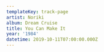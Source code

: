 ```yaml
---
templateKey: track-page
artist: Noriki
album: Dream Cruise
title: You Can Make It
year: '1984'
datetime: 2019-10-11T07:00:00.000Z
---
```


